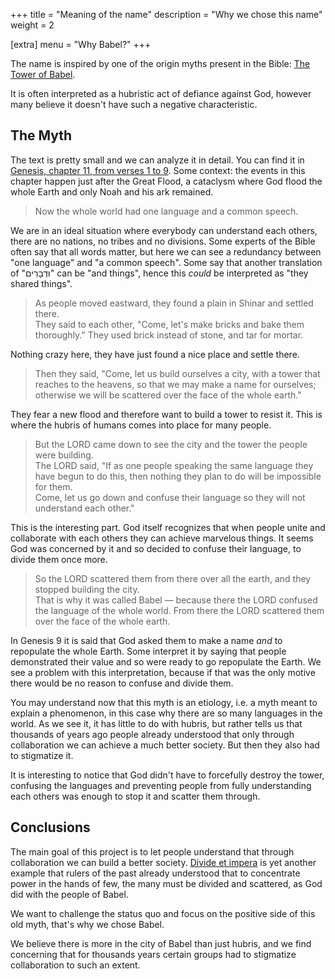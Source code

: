 +++
title = "Meaning of the name"
description = "Why we chose this name"
weight = 2

[extra]
menu = "Why Babel?"
+++

The name is inspired by one of the origin myths present in the Bible: [The Tower of Babel](https://en.wikipedia.org/wiki/Tower_of_Babel).

It is often interpreted as a hubristic act of defiance against God, however many believe it doesn't have such a negative characteristic.


## The Myth

The text is pretty small and we can analyze it in detail. You can find it in [Genesis, chapter 11, from verses 1 to 9](https://www.mechon-mamre.org/p/pt/pt0111.htm). Some context: the events in this chapter happen just after the Great Flood, a cataclysm where God flood the whole Earth and only Noah and his ark remained.

> Now the whole world had one language and a common speech.

We are in an ideal situation where everybody can understand each others, there are no nations, no tribes and no divisions. Some experts of the Bible often say that all words matter, but here we can see a redundancy between "one language" and "a common speech". Some say that another translation of "וּדְבָרִים" can be "and things", hence this *could* be interpreted as "they shared things".

> As people moved eastward, they found a plain in Shinar and settled there.  
> They said to each other, "Come, let's make bricks and bake them thoroughly." They used brick instead of stone, and tar for mortar.  

Nothing crazy here, they have just found a nice place and settle there.

> Then they said, "Come, let us build ourselves a city, with a tower that reaches to the heavens, so that we may make a name for ourselves; otherwise we will be scattered over the face of the whole earth."

They fear a new flood and therefore want to build a tower to resist it. This is where the hubris of humans comes into place for many people.

> But the LORD came down to see the city and the tower the people were building.  
> The LORD said, "If as one people speaking the same language they have begun to do this, then nothing they plan to do will be impossible for them.  
> Come, let us go down and confuse their language so they will not understand each other."

This is the interesting part. God itself recognizes that when people unite and collaborate with each others they can achieve marvelous things. It seems God was concerned by it and so decided to confuse their language, to divide them once more.

> So the LORD scattered them from there over all the earth, and they stopped building the city.  
> That is why it was called Babel — because there the LORD confused the language of the whole world. From there the LORD scattered them over the face of the whole earth.

In Genesis 9 it is said that God asked them to make a name *and* to repopulate the whole Earth. Some interpret it by saying that people demonstrated their value and so were ready to go repopulate the Earth. We see a problem with this interpretation, because if that was the only motive there would be no reason to confuse and divide them.

You may understand now that this myth is an etiology, i.e. a myth meant to explain a phenomenon, in this case why there are so many languages in the world. As we see it, it has little to do with hubris, but rather tells us that thousands of years ago people already understood that only through collaboration we can achieve a much better society. But then they also had to stigmatize it.

It is interesting to notice that God didn't have to forcefully destroy the tower, confusing the languages and preventing people from fully understanding each others was enough to stop it and scatter them through.


## Conclusions

The main goal of this project is to let people understand that through collaboration we can build a better society. [Divide et impera](https://en.wikipedia.org/wiki/Divide_and_rule) is yet another example that rulers of the past already understood that to concentrate power in the hands of few, the many must be divided and scattered, as God did with the people of Babel.

We want to challenge the status quo and focus on the positive side of this old myth, that's why we chose Babel.

We believe there is more in the city of Babel than just hubris, and we find concerning that for thousands years certain groups had to stigmatize collaboration to such an extent.

